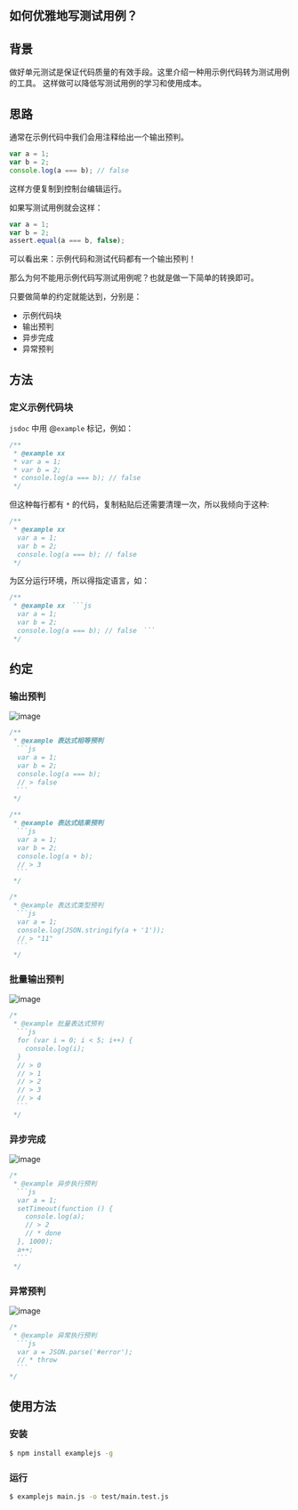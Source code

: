 如何优雅地写测试用例？
----------

## 背景

做好单元测试是保证代码质量的有效手段。这里介绍一种用示例代码转为测试用例的工具。
这样做可以降低写测试用例的学习和使用成本。

## 思路

通常在示例代码中我们会用注释给出一个输出预判。

```js
var a = 1;
var b = 2;
console.log(a === b); // false
```

这样方便复制到控制台编辑运行。

如果写测试用例就会这样：
```js
var a = 1;
var b = 2;
assert.equal(a === b, false);
```

可以看出来：示例代码和测试代码都有一个输出预判！

那么为何不能用示例代码写测试用例呢？也就是做一下简单的转换即可。

只要做简单的约定就能达到，分别是：

* 示例代码块
* 输出预判
* 异步完成
* 异常预判

## 方法

### 定义示例代码块

`jsdoc` 中用 @`example` 标记，例如：

```js
/**
 * @example xx
 * var a = 1;
 * var b = 2;
 * console.log(a === b); // false
 */
```

但这种每行都有 `*` 的代码，复制粘贴后还需要清理一次，所以我倾向于这种:

```js
/**
 * @example xx
  var a = 1;
  var b = 2;
  console.log(a === b); // false
 */
```

为区分运行环境，所以得指定语言，如：

```js
/**
 * @example xx　```js
  var a = 1;
  var b = 2;
  console.log(a === b); // false　```
 */
```

## 约定

### 输出预判

![image](https://cloud.githubusercontent.com/assets/536587/15286345/02c42cde-1b8f-11e6-9a01-562418199de4.png)

```js
/**
 * @example 表达式相等预判
　```js
  var a = 1;
  var b = 2;
  console.log(a === b);
  // > false
　```
 */
```

```js
/**
 * @example 表达式结果预判
　```js
  var a = 1;
  var b = 2;
  console.log(a + b);
  // > 3
　```
 */
```

```js
/*
 * @example 表达式类型预判
　```js
  var a = 1;
  console.log(JSON.stringify(a + '1'));
  // > "11"
　```
 */
```

### 批量输出预判

![image](https://cloud.githubusercontent.com/assets/536587/15286346/09169450-1b8f-11e6-8087-a0f8c4489b56.png)

```js
/*
 * @example 批量表达式预判
　```js
  for (var i = 0; i < 5; i++) {
    console.log(i);
  }
  // > 0
  // > 1
  // > 2
  // > 3
  // > 4
　```
 */
```

### 异步完成

![image](https://cloud.githubusercontent.com/assets/536587/15286354/0f2f9710-1b8f-11e6-88d8-37e2a0055d5c.png)

```js
/*
 * @example 异步执行预判
　```js
  var a = 1;
  setTimeout(function () {
    console.log(a);
    // > 2
    // * done
  }, 1000);
  a++;
　```
 */
```

### 异常预判

![image](https://cloud.githubusercontent.com/assets/536587/15286361/13b9ec68-1b8f-11e6-8839-d61ccaefbf23.png)

```js
/*
 * @example 异常执行预判
　```js
  var a = JSON.parse('#error');
  // * throw
　```
*/
```

## 使用方法

### 安装

```bash
$ npm install examplejs -g
```

### 运行

```bash
$ examplejs main.js -o test/main.test.js
```
